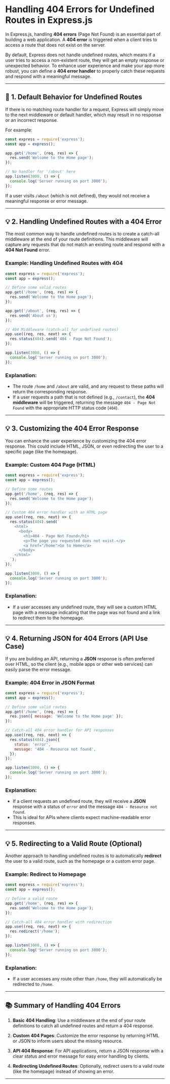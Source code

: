 # **Handling 404 Errors for Undefined Routes in Express.js**

In Express.js, handling **404 errors** (Page Not Found) is an essential part of building a web application. A **404 error** is triggered when a client tries to access a route that does not exist on the server.

By default, Express does not handle undefined routes, which means if a user tries to access a non-existent route, they will get an empty response or unexpected behavior. To enhance user experience and make your app more robust, you can define a **404 error handler** to properly catch these requests and respond with a meaningful message.

---

## **🔧 1. Default Behavior for Undefined Routes**

If there is no matching route handler for a request, Express will simply move to the next middleware or default handler, which may result in no response or an incorrect response.

For example:

```javascript
const express = require('express');
const app = express();

app.get('/home', (req, res) => {
  res.send('Welcome to the Home page');
});

// No handler for '/about' here
app.listen(3000, () => {
  console.log('Server running on port 3000');
});
```

If a user visits `/about` (which is not defined), they would not receive a meaningful response or error message.

---

## **💡 2. Handling Undefined Routes with a 404 Error**

The most common way to handle undefined routes is to create a catch-all middleware at the end of your route definitions. This middleware will capture any requests that do not match an existing route and respond with a **404 Not Found** error.

### **Example: Handling Undefined Routes with 404**

```javascript
const express = require('express');
const app = express();

// Define some valid routes
app.get('/home', (req, res) => {
  res.send('Welcome to the Home page');
});

app.get('/about', (req, res) => {
  res.send('About us');
});

// 404 Middleware (catch-all for undefined routes)
app.use((req, res, next) => {
  res.status(404).send('404 - Page Not Found');
});

app.listen(3000, () => {
  console.log('Server running on port 3000');
});
```

### **Explanation:**
- The route `/home` and `/about` are valid, and any request to these paths will return the corresponding response.
- If a user requests a path that is not defined (e.g., `/contact`), the **404 middleware** will be triggered, returning the message `404 - Page Not Found` with the appropriate HTTP status code (`404`).

---

## **💡 3. Customizing the 404 Error Response**

You can enhance the user experience by customizing the 404 error response. This could include HTML, JSON, or even redirecting the user to a specific page (like the homepage).

### **Example: Custom 404 Page (HTML)**

```javascript
const express = require('express');
const app = express();

// Define some routes
app.get('/home', (req, res) => {
  res.send('Welcome to the Home page');
});

// Custom 404 error handler with an HTML page
app.use((req, res, next) => {
  res.status(404).send(`
    <html>
      <body>
        <h1>404 - Page Not Found</h1>
        <p>The page you requested does not exist.</p>
        <a href="/home">Go to Home</a>
      </body>
    </html>
  `);
});

app.listen(3000, () => {
  console.log('Server running on port 3000');
});
```

### **Explanation:**
- If a user accesses any undefined route, they will see a custom HTML page with a message indicating that the page was not found and a link to redirect them to the homepage.

---

## **💡 4. Returning JSON for 404 Errors (API Use Case)**

If you are building an API, returning a **JSON** response is often preferred over HTML, so the client (e.g., mobile apps or other web services) can easily parse the error message.

### **Example: 404 Error in JSON Format**

```javascript
const express = require('express');
const app = express();

// Define some valid routes
app.get('/home', (req, res) => {
  res.json({ message: 'Welcome to the Home page' });
});

// Catch-all 404 error handler for API responses
app.use((req, res, next) => {
  res.status(404).json({
    status: 'error',
    message: '404 - Resource not found',
  });
});

app.listen(3000, () => {
  console.log('Server running on port 3000');
});
```

### **Explanation:**
- If a client requests an undefined route, they will receive a **JSON** response with a status of `error` and the message `404 - Resource not found`.
- This is ideal for APIs where clients expect machine-readable error responses.

---

## **💡 5. Redirecting to a Valid Route (Optional)**

Another approach to handling undefined routes is to automatically **redirect** the user to a valid route, such as the homepage or a custom error page.

### **Example: Redirect to Homepage**

```javascript
const express = require('express');
const app = express();

// Define a valid route
app.get('/home', (req, res) => {
  res.send('Welcome to the Home page');
});

// Catch-all 404 error handler with redirection
app.use((req, res, next) => {
  res.redirect('/home');
});

app.listen(3000, () => {
  console.log('Server running on port 3000');
});
```

### **Explanation:**
- If a user accesses any route other than `/home`, they will automatically be redirected to `/home`.

---

## **📚 Summary of Handling 404 Errors**

1. **Basic 404 Handling**: Use a middleware at the end of your route definitions to catch all undefined routes and return a 404 response.
   
2. **Custom 404 Pages**: Customize the error response by returning HTML or JSON to inform users about the missing resource.
   
3. **API 404 Response**: For API applications, return a JSON response with a clear status and error message for easy error handling by clients.
   
4. **Redirecting Undefined Routes**: Optionally, redirect users to a valid route (like the homepage) instead of showing an error.

---
